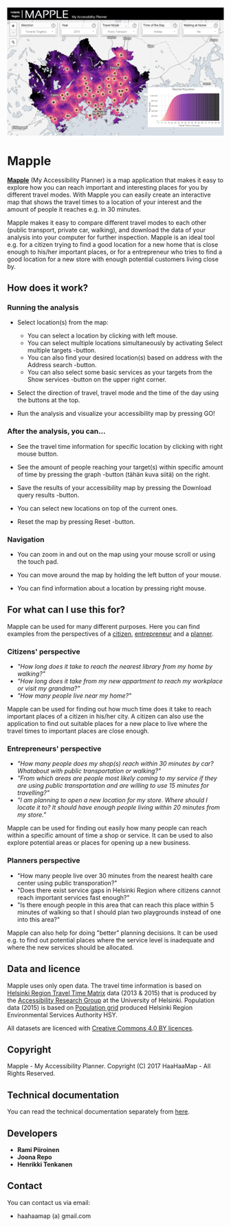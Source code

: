 ![](img/Mapple_Promo.png)

# Mapple

**[Mapple](http://86.50.170.183:8080)** (My Accessibility Planner) is a map application that makes it easy to explore how you can reach important and interesting places for you by
different travel modes. With Mapple you can easily create an interactive map that shows the travel times to a location of your interest and the amount of
people it reaches e.g. in 30 minutes.

Mapple makes it easy to compare different travel modes to each other (public transport, private car, walking), and download the data of your analysis into
your computer for further inspection. Mapple is an ideal tool e.g. for a citizen trying to find a good location for a new home that is close enough to his/her
important places, or for a entrepreneur who tries to find a good location for a new store with enough potential customers living close by.

## How does it work?

### Running the analysis

-  Select location(s) from the map:

   - You can select a location by clicking with left mouse.
   - You can select multiple locations simultaneously by activating Select multiple targets -button.
   - You can also find your desired location(s) based on address with the Address search -button.
   - You can also select some basic services as your targets from the Show services -button on the upper right corner.

-  Select the direction of travel, travel mode and the time of the day using the buttons at the top.

-  Run the analysis and visualize your accessibility map by pressing GO!

### After the analysis, you can...

-  See the travel time information for specific location by clicking with right mouse button.

-  See the amount of people reaching your target(s) within specific amount of time by pressing the graph -button (tähän kuva siitä) on the right.

-  Save the results of your accessibility map by pressing the Download query results -button.

-  You can select new locations on top of the current ones.

-  Reset the map by pressing Reset -button.

### Navigation

-  You can zoom in and out on the map using your mouse scroll or using the touch pad.

-  You can move around the map by holding the left button of your mouse.

-  You can find information about a location by pressing right mouse.

## For what can I use this for?

Mapple can be used for many different purposes. Here you can find examples from the perspectives of a [citizen](), [entrepreneur]() and a [planner]().

### Citizens' perspective

- *"How long does it take to reach the nearest library from my home by walking?"*
- *"How long does it take from my new appartment to reach my workplace or visit my grandma?"*
- *"How many people live near my home?"*

Mapple can be used for finding out how much time does it take to reach important places of a citizen in his/her city.
A citizen can also use the application to find out suitable places for a new place to live where the travel times to important
places are close enough.

### Entrepreneurs' perspective

- *"How many people does my shop(s) reach within 30 minutes by car? Whatabout with public transportation or walking?"*
- *"From which areas are people most likely coming to my service if they are using public transportation and are willing to use 15 minutes for travelling?"*
- *"I am planning to open a new location for my store. Where should I locate it to? It should have enough people living within 20 minutes from my store."*

Mapple can be used for finding out easily how many people can reach within a specific amount of time a shop or service. It can be used to also explore
potential areas or places for opening up a new business.

### Planners perspective

- "How many people live over 30 minutes from the nearest health care center using public transporation?"
- "Does there exist service gaps in Helsinki Region where citizens cannot reach important services fast enough?"
- "Is there enough people in this area that can reach this place within 5 minutes of walking so that I should plan two playgrounds instead of one into this area?"

Mapple can also help for doing "better" planning decisions. It can be used e.g. to find out potential places where the service level is inadequate and where the
new services should be allocated.

## Data and licence

Mapple uses only open data. The travel time information is based on [Helsinki Region Travel Time Matrix](http://www.hri.fi/en/dataset/paakaupunkiseudun-matka-aikamatriisi)
data (2013 & 2015) that is produced by the [Accessibility Research Group](http://www.helsinki.fi/science/accessibility) at the University of Helsinki.
Population data (2015) is based on [Population grid](http://www.hri.fi/en/dataset/vaestotietoruudukko) produced
Helsinki Region Environmental Services Authority HSY.

All datasets are licenced with [Creative Commons 4.0 BY licences](https://creativecommons.org/licenses/by/4.0/).

## Copyright

Mapple - My Accessibility Planner.
Copyright (C) 2017 HaaHaaMap - All Rights Reserved. 

## Technical documentation

You can read the technical documentation separately from [here](docs/tech-specs.md).

## Developers

- **Rami Piiroinen**
- **Joona Repo**
- **Henrikki Tenkanen**

## Contact

You can contact us via email:

- haahaamap (a) gmail.com